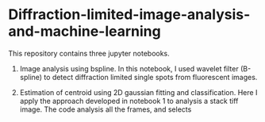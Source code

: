 # Diffraction-limited-image-analysis-and-machine-learning

This repository contains three jupyter notebooks.

1. Image analysis using bspline.
   In this notebook, I used wavelet filter (B-spline) to detect diffraction limited single spots from fluorescent images.
   
2. Estimation of centroid using 2D gaussian fitting and classification.
   Here I apply the approach developed in notebook 1 to analysis a stack tiff image. The code analysis all the frames, and selects
